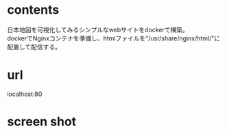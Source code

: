 
# contents
日本地図を可視化してみるシンプルなwebサイトをdockerで構築。    
dockerでNginxコンテナを準備し、htmlファイルを"/usr/share/nginx/html/"に配置して配信する。  

# url
localhost:80  

# screen shot
